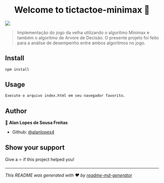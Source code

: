 <h1 align="center">Welcome to tictactoe-minimax 👋</h1>
<p>
  <img src="https://img.shields.io/badge/version-1.0.0-blue.svg?cacheSeconds=2592000" />
</p>

> Implementação do jogo da velha utilizando o algoritmo Minimax e também o algoritmo de Arvore de Decisão. O presente projeto foi feito para a análise de desempenho entre ambos algoritmos no jogo. 

## Install

```sh
npm install
```

## Usage

```sh
Execute o arquivo index.html em seu navegador favorito.
```

## Author

👤 **Alan Lopes de Sousa Freitas**

* Github: [@alanlopes4](https://github.com/alanlopes4)

## Show your support

Give a ⭐️ if this project helped you!

***
_This README was generated with ❤️ by [readme-md-generator](https://github.com/kefranabg/readme-md-generator)_